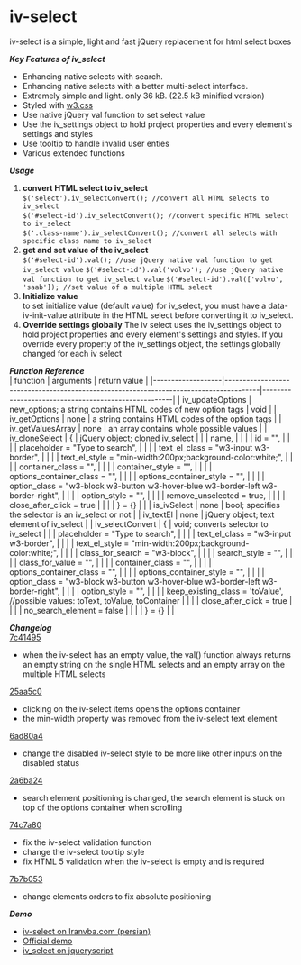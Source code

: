 # iv-select
iv-select is a simple, light and fast jQuery replacement for html select boxes  
  
***Key Features of iv_select***  
* Enhancing native selects with search.  
* Enhancing native selects with a better multi-select interface.  
* Extremely simple and light. only 36 kB. (22.5 kB minified version)
* Styled with [w3.css](https://www.w3schools.com/w3css/default.asp)  
* Use native jQuery val function to set select value  
* Use the iv_settings object to hold project properties and every element's settings and styles  
* Use tooltip to handle invalid user enties  
* Various extended functions
  
***Usage***  
1. **convert HTML select to iv_select**  
`$('select').iv_selectConvert(); //convert all HTML selects to iv_select`  
`$('#select-id').iv_selectConvert(); //convert specific HTML select to iv_select`  
`$('.class-name').iv_selectConvert(); //convert all selects with specific class name to iv_select`  
2. **get and set value of the iv_select**  
`$('#select-id').val(); //use jQuery native val function to get iv_select value`
`$('#select-id').val('volvo'); //use jQuery native val function to get iv_select value`
`$('#select-id').val(['volvo', 'saab']); //set value of a multiple HTML select`  
3. **Initialize value**  
to set initialize value (default value) for iv_select, you must have a data-iv-init-value attribute in the HTML select before converting it to iv_select.  
4. **Override settings globally**
The iv select uses the iv_settings object to hold project properties and every element's settings and styles. If you override every property of the
iv_settings object, the settings globally changed for each iv select

***Function Reference***  
| function          | arguments                                                                             | return value                                        |
|-------------------|---------------------------------------------------------------------------------------|-----------------------------------------------------|
| iv_updateOptions  | new_options; a string contains HTML codes of new option tags                          | void                                                |
| iv_getOptions     | none                                                                                  | a string contains HTML codes of the option tags     |
| iv_getValuesArray | none                                                                                  | an array contains whole possible values             |
| iv_cloneSelect    | {                                                                                     | jQuery object; cloned iv_select                     |
|                   |   name,                                                                               |                                                     |
|                   |   id = "",                                                                            |                                                     |
|                   |   placeholder = "Type to search",                                                     |                                                     |
|                   |   text_el_class = "w3-input w3-border",                                               |                                                     |
|                   |   text_el_style = "min-width:200px;background-color:white;",                          |                                                     |
|                   |   container_class = "",                                                               |                                                     |
|                   |   container_style = "",                                                               |                                                     |
|                   |   options_container_class = "",                                                       |                                                     |
|                   |   options_container_style = "",                                                       |                                                     |
|                   |   option_class = "w3-block w3-button w3-hover-blue w3-border-left w3-border-right",   |                                                     |
|                   |   option_style = "",                                                                  |                                                     |
|                   |   remove_unselected = true,                                                           |                                                     |
|                   |   close_after_click = true                                                            |                                                     |
|                   | } = {}                                                                                |                                                     |
| is_ivSelect       | none                                                                                  | bool; specifies the selector is an iv_select or not |
| iv_textEl         | none                                                                                  | jQuery object; text element of iv_select            |
| iv_selectConvert  | {                                                                                     | void; converts selector to iv_select                |
|                   |   placeholder = "Type to search",                                                     |                                                     |
|                   |   text_el_class = "w3-input w3-border",                                               |                                                     |
|                   |   text_el_style = "min-width:200px;background-color:white;",                          |                                                     |
|                   |   class_for_search = "w3-block",                                                      |                                                     |
|                   |   search_style = "",                                                                  |                                                     |
|                   |   class_for_value = "",                                                               |                                                     |
|                   |   container_class = "",                                                               |                                                     |
|                   |   options_container_class = "",                                                       |                                                     |
|                   |   options_container_style = "",                                                       |                                                     |
|                   |   option_class = "w3-block w3-button w3-hover-blue w3-border-left w3-border-right",   |                                                     |
|                   |   option_style = "",                                                                  |                                                     |
|                   |   keep_existing_class = 'toValue', //possible values: toText, toValue, toContainer    |                                                     |
|                   |   close_after_click = true                                                            |                                                     |
|                   |   no_search_element = false                                                           |                                                     |
|                   | } = {}                                                                                |                                                     |
   
***Changelog***  
[7c41495](https://github.com/a-sadegh63/iv-select/commit/7c41495ee821a5be7c83ccdbfe16cd59e9b02d16)
* when the iv-select has an empty value, the val() function always returns an empty string on the single HTML selects and an empty array on the multiple HTML selects  

[25aa5c0](https://github.com/a-sadegh63/iv-select/commit/25aa5c0939c491977fb11ba1d0935d8708865621)
* clicking on the iv-select items opens the options container  
* the min-width property was removed from the iv-select text element 

[6ad80a4](https://github.com/a-sadegh63/iv-select/commit/6ad80a46cea7c3be3f14b5a741844f91047b42df)
* change the disabled iv-select style to be more like other inputs on the disabled status  

[2a6ba24](https://github.com/a-sadegh63/iv-select/commit/2a6ba24813d7f5dd45933b98ec8e4549061c39f1)
* search element positioning is changed, the search element is stuck on top of the options container when scrolling  
  
[74c7a80](https://github.com/a-sadegh63/iv-select/commit/74c7a8034930ee7cccca27fd1882dab6aa53fbfd)
* fix the iv-select validation function
* change the iv-select tooltip style
* fix HTML 5 validation when the iv-select is empty and is required

[7b7b053](https://github.com/a-sadegh63/iv-select/commit/7b7b053a75756a243e79fa663981461ae6f8072f)
* change elements orders to fix absolute positioning
  
***Demo***  
* <a href="https://iranvba.com/iv-select-%d8%ac%d8%a7%db%8c%da%af%d8%b2%db%8c%d9%86-jquery-%d8%a8%d8%b1%d8%a7%db%8c-%d8%ac%d8%b9%d8%a8%d9%87-%d8%a7%d9%86%d8%aa%d8%ae%d8%a7%d8%a8-html/" target="_blank">iv-select on Iranvba.com (persian)</a> 
* <a href="https://iranvba.com/iv_select/" target="_blank">Official demo</a>  
* <a href="https://www.jqueryscript.net/form/enhance-select-searchable-iv.html" target="_blank">iv_select on jqueryscript</a>
